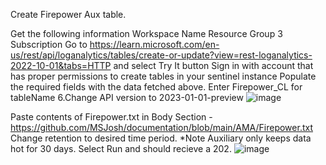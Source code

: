 
Create Firepower Aux table.

Get the following information
Workspace Name
Resource Group 3 Subscription
Go to https://learn.microsoft.com/en-us/rest/api/loganalytics/tables/create-or-update?view=rest-loganalytics-2022-10-01&tabs=HTTP and select Try It button
Sign in with account that has proper permissions to create tables in your sentinel instance
Populate the required fields with the data fetched above.
Enter Firepower_CL for tableName 6.Change API version to 2023-01-01-preview
![image](https://github.com/user-attachments/assets/7a682d84-8b3c-4e44-9b9e-93b38ecbc4bd)

Paste contents of Firepower.txt in Body Section - https://github.com/MSJosh/documentation/blob/main/AMA/Firepower.txt
Change retention to desired time period. *Note Auxiliary only keeps data hot for 30 days.
Select Run and should recieve a 202.
![image](https://github.com/user-attachments/assets/606a1002-a61f-41f5-aeb8-e01f3eda775c)


